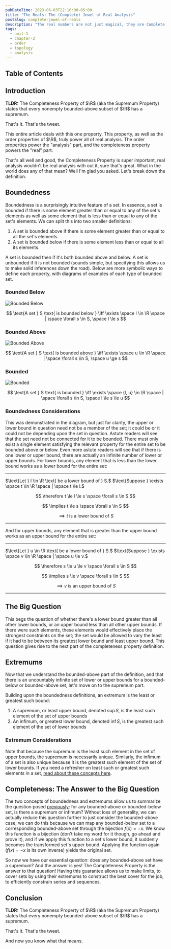 ```yaml
---
pubDateTime: 2023-06-03T22:10:00-05:00
title: "The Reals: The (Complete) Jewel of Real Analysis"
postSlug: complete-jewel-of-reals
description: "The real numbers are not just magical, they are Complete. Learn more here"
tags:
  - unit-1
  - chapter-2
  - order
  - topology
  - analysis
---
```


## Table of Contents

## Introduction

**TLDR:** The Completeness Property of $\R$ (aka the Supremum Property) states that every nonempty bounded-above subset of $\R$ has a supremum.

That's it. That's the tweet.

This entire article deals with this one property. This property, as well as the order properties of $\R$, truly power all of real analysis. The order properties power the "analysis" part, and the completeness property powers the "real" part.

That's all well and good, the Completeness Property is super important, real analysis wouldn't be real analysis with out it, sure that's great. What in the world does any of that mean? Well I'm glad you asked. Let's break down the definition.

## Boundedness

Boundedness is a surprisingly intuitive feature of a set. In essence, a set is bounded if there is some element greater than or equal to any of the set's elements as well as some element that is less than or equal to any of the set's elements. We can split this into two smaller definitions:

1. A set is bounded above if there is some element greater than or equal to all the set's elements.
2. A set is bounded below if there is some element less than or equal to all its elements.

A set is bounded then if it's both bounded above and below. A set is unbounded if it is not bounded (sounds simple, but specifying this allows us to make solid inferences down the road). Below are more symbolic ways to define each property, with diagrams of examples of each type of bounded set.

### Bounded Below

![Bounded Below](/assets/bounded-below.jpeg)

$$
\text{A set } S \text{ is bounded below } \iff \exists \space l \in \R \space | \space \forall s \in S, \space l \le s
$$

### Bounded Above

![Bounded Above](/assets/bounded-above.jpeg)

$$
\text{A set } S \text{ is bounded above } \iff \exists \space u \in \R \space | \space \forall s \in S, \space u \ge s
$$

### Bounded

![Bounded](/assets/bounded.jpeg)

$$
\text{A set } S \text{ is bounded } \iff \exists \space {l, u} \in \R \space | \space \forall s \in S, \space l \le s \le u
$$

### Boundedness Considerations

This was demonstrated in the diagram, but just for clarity, the upper or lower bound in question need not be a member of the set; it could be or it could not be depending upon the set in question. Astute readers will see that the set need not be connected for it to be bounded. There must only exist a single element satisfying the relevant property for the entire set to be bounded above or below. Even more astute readers will see that if there is one lower or upper bound, there are actually an infinite number of lower or upper bounds. For lower bounds, any element that is less than the lower bound works as a lower bound for the entire set:

---

$\text{Let } l \in \R \text{ be a lower bound of } S.$ $\text{Suppose } \exists \space t \in \R \space | \space t \le l.$

$$
\therefore t \le l \le s \space \forall s \in S
$$

$$
\implies t \le s \space \forall s \in S
$$

$$
\implies t \text{ is a lower bound of } S
$$

---

And for upper bounds, any element that is greater than the upper bound works as an upper bound for the entire set:

---

$\text{Let } u \in \R \text{ be a lower bound of } S.$ $\text{Suppose } \exists \space v \in \R \space | \space u \le v.$

$$
\therefore s \le u \le v \space \forall s \in S
$$

$$
\implies s \le v \space \forall s \in S
$$

$$
\implies v \text{ is an upper bound of } S
$$

---

## The Big Question

This begs the question of whether there's a lower bound greater than all other lower bounds, or an upper bound less than all other upper bounds. If there were such elements, these elements would effectively place the strongest constraints on the set; the set would be allowed to vary the least if it had to be between its greatest lower bound and least upper bound. This question gives rise to the next part of the completeness property definition.

## Extremums

Now that we understand the bounded-above part of the definition, and that there is an uncountably infinite set of lower or upper bounds for a bounded-below or bounded-above set, let's move on to the supremum part.

Building upon the boundedness definitions, an extremum is the least or greatest such bound:

1. A supremum, or least upper bound, denoted $\sup S$, is the least such element of the set of upper bounds
2. An infimum, or greatest lower bound, denoted $\inf S$, is the greatest such element of the set of lower bounds

### Extremum Considerations

Note that because the supremum is the least such element in the set of upper bounds, the supremum is necessarily unique. Similarly, the infimum of a set is also unique because it is the greatest such element of the set of lower bounds. If you need a refresher on least such or greatest such elements in a set, [read about these concepts here](./start-here#least-such-and-greatest-such-elements).

## Completeness: The Answer to the Big Question

The two concepts of boundedness and extremums allow us to summarize the question posed [previously](#the-big-question): for any bounded-above or bounded-below set, is there a supremum or infimum? Without loss of generality, we can actually reduce this question further to just consider the bounded-above case; we can do this because we can map any bounded-below set to a corresponding bounded-above set through the bijection $f(x) = -x$. We know this function is a bijection (don't take my word for it though, go ahead and prove it), and if we apply this function to a set's lower bound, it suddenly becomes the transformed set's upper bound. Applying the function again ($f(x) = -x$ is its own inverse) yields the original set.

So now we have our essential question: does any bounded-above set have a supremum? And the answer is yes! The Completeness Property is the answer to that question! Having this guarantee allows us to make limits, to cover sets by using their extremums to construct the best cover for the job, to efficiently constrain series and sequences.

## Conclusion

**TLDR:** The Completeness Property of $\R$ (aka the Supremum Property) states that every nonempty bounded-above subset of $\R$ has a supremum.

That's it. That's the tweet.

And now you know what that means.
